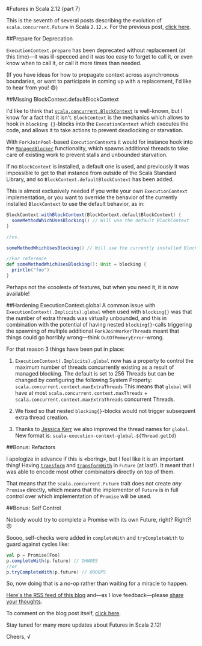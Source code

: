 #Futures in Scala 2.12 (part 7)

This is the seventh of several posts describing the evolution of `scala.concurrent.Future` in Scala `2.12.x`.
For the previous post, [click here](https://github.com/viktorklang/blog/blob/master/Futures-in-Scala-2.12-part-6.md).

##Prepare for Deprecation

`ExecutionContext.prepare` has been deprecated without replacement (at this time)—it was ill-specced and it was too easy to forget to call it, or even know when to call it, or call it more times than needed.

(If you have ideas for how to propagate context across asynchronous boundaries, or want to participate in coming up with a replacement, I'd like to hear from you! :smile:)

##Missing BlockContext.defaultBlockContext

I'd like to think that [`scala.concurrent.BlockContext`](http://www.scala-lang.org/api/2.12.0-M2/index.html#scala.concurrent.BlockContext) is well-known, but I know for a fact that it isn't. `BlockContext` is the mechanics which allows to hook in `blocking {}`-blocks into the `ExecutionContext` which executes the code, and allows it to take actions to prevent deadlocking or starvation.

With `ForkJoinPool`-based `ExecutionContext`s it would for instance hook into the [`ManagedBlocker`](https://docs.oracle.com/javase/8/docs/api/java/util/concurrent/ForkJoinPool.ManagedBlocker.html) functionality, which spawns additional threads to take care of existing work to prevent stalls and unbounded starvation.

If no `BlockContext` is installed, a default one is used, and previously it was impossible to get to that instance from outside of the Scala Standard Library, and so `BlockContext.defaultBlockContext` has been added.

This is almost exclusively needed if you write your own `ExecutionContext` implementation, or you want to override the behavior of the currently installed `BlockContext` to use the default behavior, as in:

~~~scala
BlockContext.withBlockContext(BlockContext.defaultBlockContext) {
  someMethodWhichUsesBlocking() // Will use the default BlockContext
}

//vs.

someMethodWhichUsesBlocking() // Will use the currently installed BlockContext

//For reference
def someMethodWhichUsesBlocking(): Unit = blocking {
  println("foo")
}
~~~

Perhaps not the «coolest» of features, but when you need it, it is now available!

##Hardening ExecutionContext.global
A common issue with `ExecutionContext(.Implicits).global` when used with `blocking{}` was that the number of extra threads was virtually unbounded, and this in combination with the potential of having nested `blocking{}`-calls triggering the spawning of multiple additional `ForkJoinWorkerThread`s meant that things could go horribly wrong—think `OutOfMemoryError`-wrong.

For that reason 3 things have been put in place:

1. `ExecutionContext(.Implicits).global` now has a property to control the maximum number of threads concurrently existing as a result of managed blocking. The default is set to 256 Threads but can be changed by configuring the following System Property: `scala.concurrent.context.maxExtraThreads`
This means that `global` will have at most `scala.concurrent.context.maxThreads` + `scala.concurrent.context.maxExtraThreads` concurrent Threads.

2. We fixed so that nested `blocking{}`-blocks would not trigger subsequent extra thread creation.

3. Thanks to [Jessica Kerr](https://twitter.com/jessitron) we also improved the thread names for `global`. New format is: `scala-execution-context-global-${Thread.getId}`

##Bonus: Refactors

I apologize in advance if this is «boring», but I feel like it is an important thing! Having [`transform`](https://github.com/viktorklang/blog/blob/master/Futures-in-Scala-2.12-part-3.md) and [`transformWith`](https://github.com/viktorklang/blog/blob/master/Futures-in-Scala-2.12-part-4.md) in `Future` (at last!). It meant that I was able to encode most other combinators directly on top of them.

That means that the `scala.concurrent.Future` trait does not create *any* `Promise` directly, which means that the implementor of `Future` is in full control over which implementation of `Promise` will be used.

##Bonus: Self Control

Nobody would try to complete a Promise with its own Future, right?
Right?! :disappointed:

Soooo, self-checks were added in `completeWith` and `tryCompleteWith` to guard against cycles like:

~~~scala
val p = Promise[Foo]
p.completeWith(p.future) // OHNOES
//or
p.tryCompleteWith(p.future) // OOOOPS
~~~

So, now doing that is a no-op rather than waiting for a miracle to happen.

[Here's the RSS feed of this blog](https://github.com/viktorklang/blog/commits/master.atom) and—as I love feedback—please [share your thoughts](https://github.com/viktorklang/blog/issues/3).

To comment on the blog post itself, [click here](https://github.com/viktorklang/blog/pull/10/files).

Stay tuned for many more updates about Futures in Scala 2.12!

Cheers,
√
